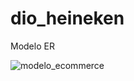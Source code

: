 # dio_heineken

Modelo ER

![modelo_ecommerce](https://github.com/user-attachments/assets/c47ff195-d40e-43a0-ae58-b0398c47c5c3)
